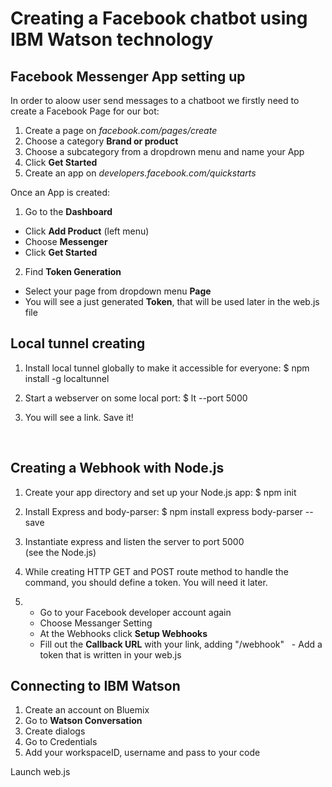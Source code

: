 # Creating a Facebook chatbot using IBM Watson technology 
 

Facebook Messenger App setting up
---------------------------------

In order to aloow user send messages to a chatboot we firstly need to create a Facebook Page for our bot:

1. Create a page on *facebook.com/pages/create*
2. Choose a category **Brand or product**
3. Choose a subcategory from a dropdrown menu and name your App
4. Click **Get Started**
5. Create an app on *developers.facebook.com/quickstarts*

Once an App is created:
1.   Go to the **Dashboard**
   - Click **Add Product** (left menu)
   - Choose **Messenger**
   - Click **Get Started**
   
  
2.   Find **Token Generation**
   - Select your page from dropdown menu **Page**
   - You will see a just generated **Token**, that will be used later in the web.js file
   
   
   
   
Local tunnel creating
---------------------

1. Install local tunnel globally to make it accessible for everyone:
$ npm install -g localtunnel

2. Start a webserver on some local port:
$ lt --port 5000

3. You will see a link. Save it!
 
   
   
Creating a Webhook with Node.js
-------------------------------

1. Create your app directory and set up your Node.js app:
$ npm init

2. Install Express and body-parser:
$ npm install express body-parser --save

3. Instantiate express and listen the server to port 5000\
(see the Node.js)

4. While creating HTTP GET and POST route method to handle the command, you should define a token. You will need it later.

5. - Go to your Facebook developer account again 
   - Choose Messanger Setting
   - At the Webhooks click **Setup Webhooks** 
   - Fill out the **Callback URL** with your link, adding "/webhook" 
   - Add a token that is written in your web.js 




Connecting to IBM Watson 
------------------------

1. Create an account on Bluemix 
2. Go to **Watson Conversation**
3. Create dialogs
4. Go to Credentials
5. Add your workspaceID, username and pass to your code


Launch web.js 










